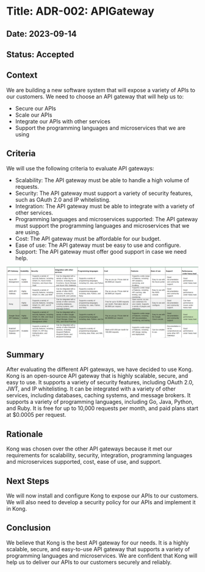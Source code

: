 # Title: ADR-002: APIGateway
## Date: 2023-09-14
## Status: Accepted
## Context
We are building a new software system that will expose a variety of APIs to our customers. We need to choose an API gateway that will help us to:
*	Secure our APIs
*	Scale our APIs
*	Integrate our APIs with other services
*	Support the programming languages and microservices that we are using
## Criteria
We will use the following criteria to evaluate API gateways:
*	Scalability: The API gateway must be able to handle a high volume of requests.
*	Security: The API gateway must support a variety of security features, such as OAuth 2.0 and IP whitelisting.
*	Integration: The API gateway must be able to integrate with a variety of other services.
*	Programming languages and microservices supported: The API gateway must support the programming languages and microservices that we are using.
*	Cost: The API gateway must be affordable for our budget.
*	Ease of use: The API gateway must be easy to use and configure.
*	Support: The API gateway must offer good support in case we need help.

![API Gateway Comparison](.media/APIGatewayComparison.png)
## Summary
After evaluating the different API gateways, we have decided to use Kong. Kong is an open-source API gateway that is highly scalable, secure, and easy to use. It supports a variety of security features, including OAuth 2.0, JWT, and IP whitelisting. It can be integrated with a variety of other services, including databases, caching systems, and message brokers. It supports a variety of programming languages, including Go, Java, Python, and Ruby. It is free for up to 10,000 requests per month, and paid plans start at $0.0005 per request.
## Rationale
Kong was chosen over the other API gateways because it met our requirements for scalability, security, integration, programming languages and microservices supported, cost, ease of use, and support.
## Next Steps
We will now install and configure Kong to expose our APIs to our customers. We will also need to develop a security policy for our APIs and implement it in Kong.
## Conclusion
We believe that Kong is the best API gateway for our needs. It is a highly scalable, secure, and easy-to-use API gateway that supports a variety of programming languages and microservices. We are confident that Kong will help us to deliver our APIs to our customers securely and reliably.



